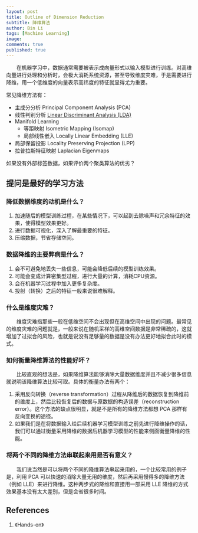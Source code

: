 ```yaml
---
layout: post
title: Outline of Dimension Reduction
subtitle: 降维算法
author: Bin Li
tags: [Machine Learning]
image: 
comments: true
published: true
---
```


　　在机器学习中，数据通常需要被表示成向量形式以输入模型进行训练。对高维向量进行处理和分析时，会极大消耗系统资源，甚至导致维度灾难，于是需要进行降维，用一个低维度的向量表示高纬度的特征就显得尤为重要。

常见降维方法有：

* 主成分分析 Principal Component Analysis (PCA)
* 线性判别分析 [Linear Discriminant Analysis (LDA)](https://binlidaily.github.io/2018-08-30-lda-linear-discriminant-analysis/)
* Manifold Learning
    * 等距映射 Isometric Mapping (Isomap)
    * 局部线性嵌入 Locally Linear Embedding (LLE)
* 局部保留投影 Locality Preserving Projection (LPP)
* 拉普拉斯特征映射 Laplacian Eigenmaps

如果没有外部标签数据，如果评价两个聚类算法的优劣？

## 提问是最好的学习方法
### 降低数据维度的动机是什么？
1. 加速随后的模型训练过程，在某些情况下，可以起到去除噪声和冗余特征的效果，使得模型效果更好。
2. 进行数据可视化，深入了解最重要的特征。
3. 压缩数据，节省存储空间。

### 数据降维的主要弊病是什么？
1. 会不可避免地丢失一些信息，可能会降低后续的模型训练效果。
2. 可能会变成计算密集型过程，进行大量的计算，消耗CPU资源。
3. 会在机器学习过程中加入更多复杂度。
4. 投射（转换）之后的特征一般来说很难解释。

### 什么是**维度灾难**？
　　维度灾难指那些一般在低维空间不会出现但在高维空间中出现的问题。最常见的维度灾难的问题就是，一般来说在随机采样的高维空间数据是非常稀疏的，这就增加了过拟合的风险，也就是说没有足够量的数据是没有办法更好地拟合此时的模式。


### 如何衡量降维算法的性能好坏？
　　比较直观的想法是，如果降维算法能够消除大量数据维度并且不减少很多信息就说明该降维算法比较可取。具体的衡量办法有两个：

1. 采用反向转换（reverse transformation）过程从降维后的数据恢复到降维前的维度上，然后比较恢复后的数据与原数据的构造误差（reconstruction error）。这个方法的缺点很明显，就是不是所有的降维方法都想 PCA 那样有反向变换的途径。
2. 如果我们是在将数据输入给后续机器学习模型训练之前先进行降维操作的话，我们可以通过衡量采用降维的数据后机器学习模型的性能来侧面衡量降维的性能。

### 将两个不同的降维方法串联起来用是否有意义？
　　我们说当然是可以将两个不同的降维算法串起来用的，一个比较常用的例子是，利用 PCA 可以快速的消除大量无用的维度，然后再采用慢得多的降维方法（例如 LLE）来进行降维。这种两步式的降维和直接用一部采用 LLE 降维的方式效果基本没有太大差别，但是会省很多时间。


## References
1. 《Hands-on》
